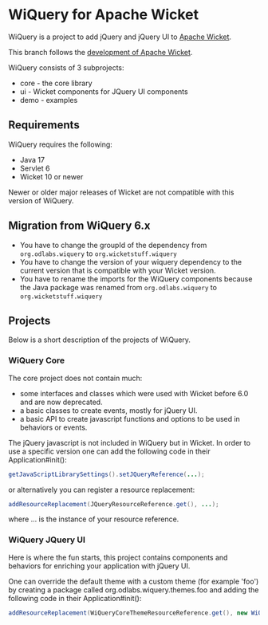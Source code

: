 # WiQuery for Apache Wicket

WiQuery is a project to add jQuery and jQuery UI to [Apache Wicket](https://wicket.apache.org]).

This branch follows the [development of Apache Wicket](https://github.com/apache/wicket).

WiQuery consists of 3 subprojects:
- core - the core library
- ui - Wicket components for JQuery UI components
- demo - examples

## Requirements

WiQuery requires the following:

- Java 17
- Servlet 6
- Wicket 10 or newer

Newer or older major releases of Wicket are not compatible with this version of WiQuery.

## Migration from WiQuery 6.x

- You have to change the groupId of the dependency from `org.odlabs.wiquery` to `org.wicketstuff.wiquery`
- You have to change the version of your wiquery dependency to the current version that is compatible with your Wicket version. 
- You have to rename the imports for the WiQuery components because the Java package was renamed from `org.odlabs.wiquery` to `org.wicketstuff.wiquery`

## Projects

Below is a short description of the projects of WiQuery.

### WiQuery Core

The core project does not contain much:
 * some interfaces and classes which were used with Wicket before 6.0 and are now deprecated.
 * a basic classes to create events, mostly for jQuery UI.
 * a basic API to create javascript functions and options to be used in behaviors or events.

The jQuery javascript is not included in WiQuery but in Wicket. In order to use a specific version one can add the following code in their Application#init():

```java
getJavaScriptLibrarySettings().setJQueryReference(...);
```

or alternatively you can register a resource replacement:


```java
addResourceReplacement(JQueryResourceReference.get(), ...);
```

where ... is the instance of your resource reference.

### WiQuery JQuery UI

Here is where the fun starts, this project contains components and behaviors for enriching your application with jQuery UI.

One can override the default theme with a custom theme (for example 'foo') by creating a package called org.odlabs.wiquery.themes.foo and adding the following code in their Application#init():

```java
addResourceReplacement(WiQueryCoreThemeResourceReference.get(), new WiQueryCoreThemeResourceReference("foo"));
```
